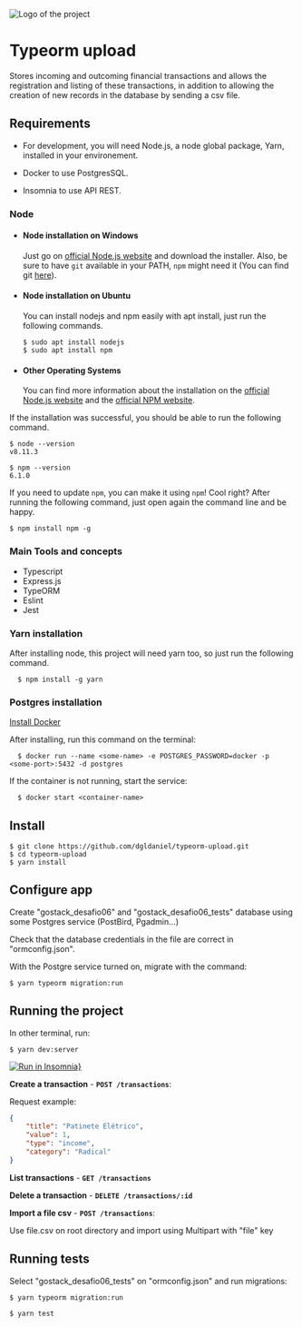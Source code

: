 ![Logo of the project](https://camo.githubusercontent.com/a869a2aaab296ef925343d7e76518cd213eb0a30/68747470733a2f2f73746f726167652e676f6f676c65617069732e636f6d2f676f6c64656e2d77696e642f626f6f7463616d702d676f737461636b2f6865616465722d6465736166696f732d6e65772e706e67)

# Typeorm upload

Stores incoming and outcoming financial transactions and allows the registration and listing of these transactions, in addition to allowing the creation of new records in the database by sending a csv file.

## Requirements

- For development, you will need Node.js, a node global package, Yarn, installed in your environement.

- Docker to use PostgresSQL.

- Insomnia to use API REST.

### Node

- #### Node installation on Windows

  Just go on [official Node.js website](https://nodejs.org/) and download the installer.
  Also, be sure to have `git` available in your PATH, `npm` might need it (You can find git [here](https://git-scm.com/)).

- #### Node installation on Ubuntu

  You can install nodejs and npm easily with apt install, just run the following commands.

      $ sudo apt install nodejs
      $ sudo apt install npm

- #### Other Operating Systems
  You can find more information about the installation on the [official Node.js website](https://nodejs.org/) and the [official NPM website](https://npmjs.org/).

If the installation was successful, you should be able to run the following command.

    $ node --version
    v8.11.3

    $ npm --version
    6.1.0

If you need to update `npm`, you can make it using `npm`! Cool right? After running the following command, just open again the command line and be happy.

    $ npm install npm -g

### Main Tools and concepts

- Typescript
- Express.js
- TypeORM
- Eslint
- Jest

### Yarn installation

After installing node, this project will need yarn too, so just run the following command.

      $ npm install -g yarn

### Postgres installation

[Install Docker](https://docs.docker.com/)

After installing, run this command on the terminal:

      $ docker run --name <some-name> -e POSTGRES_PASSWORD=docker -p <some-port>:5432 -d postgres
      
If the container is not running, start the service:
  
      $ docker start <container-name>
      
## Install

    $ git clone https://github.com/dgldaniel/typeorm-upload.git
    $ cd typeorm-upload
    $ yarn install
      
## Configure app

Create "gostack_desafio06" and "gostack_desafio06_tests" database using some Postgres service (PostBird, Pgadmin...)

Check that the database credentials in the file are correct in "ormconfig.json".

With the Postgre service turned on, migrate with the command:

    $ yarn typeorm migration:run
 
## Running the project

In other terminal, run:

    $ yarn dev:server
    
[![Run in Insomnia}](https://insomnia.rest/images/run.svg)](https://insomnia.rest/run/?label=Typeorm-Upload&uri=https%3A%2F%2Fraw.githubusercontent.com%2Fdgldaniel%2Ftypeorm-upload%2Fmaster%2Ftypeorm-upload-insomnia.json)

**Create a transaction** - **`POST /transactions`**:
 
Request example:

```json
{
	"title": "Patinete Elétrico",
	"value": 1, 
	"type": "income",
	"category": "Radical"
}
```

**List transactions** - **`GET /transactions`**
 
**Delete a transaction** - **`DELETE /transactions/:id`**

**Import a file csv** - **`POST /transactions`**:

Use file.csv on root directory and import using Multipart with "file" key

## Running tests

Select "gostack_desafio06_tests" on "ormconfig.json" and run migrations:

    $ yarn typeorm migration:run

    $ yarn test
